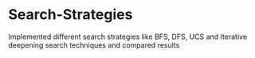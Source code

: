 # Search-Strategies
Implemented different search strategies like BFS, DFS, UCS and Iterative deepening search techniques and compared results
